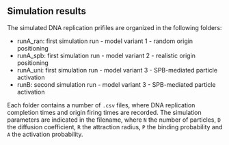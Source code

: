 ## Simulation results  
The simulated DNA replication prifiles are organized in the following folders:
* runA_ran: first simulation run - model variant 1 - random origin positioning
* runA_spb: first simulation run - model variant 2 - realistic origin positioning
* runA_uni: first simulation run - model variant 3 - SPB-mediated particle activation
* runB: second simulation run - model variant 3 - SPB-mediated particle activation

Each folder contains a number of `.csv` files, where DNA replication completion times and origin firing times are recorded. The simulation parameters are indicated in the filename, where `N` the number of particles, `D` the diffusion coefficient, `R` the attraction radius, `P` the binding probability and `A` the activation probability. 

